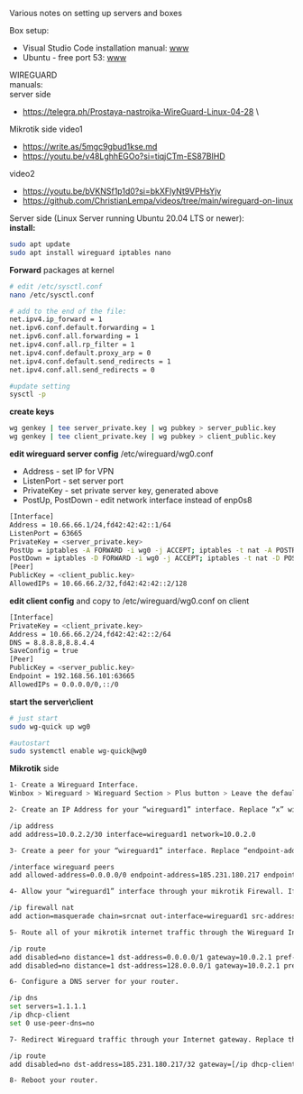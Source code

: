 Various notes on setting up servers and boxes

Box setup:
* Visual Studio Code installation manual: [www](https://learningorbis.com/gcc-gdb-installation-on-windows/)
* Ubuntu - free port 53: [www](https://andreyex.ru/ubuntu/kak-osvobodit-port-53-ispolzuemyj-systemd-resolved-v-ubuntu/)


WIREGUARD \
manuals: \
server side  
- https://telegra.ph/Prostaya-nastrojka-WireGuard-Linux-04-28 \

Mikrotik side 
video1 
- https://write.as/5mgc9gbud1kse.md 
- https://youtu.be/v48LghhEGOo?si=tiqjCTm-ES87BIHD 

video2 
- https://youtu.be/bVKNSf1p1d0?si=bkXFlyNt9VPHsYjv 
- https://github.com/ChristianLempa/videos/tree/main/wireguard-on-linux 

Server side (Linux Server running Ubuntu 20.04 LTS or newer): \
**install:**
```bash
sudo apt update
sudo apt install wireguard iptables nano
```
**Forward** packages at kernel 
```bash
# edit /etc/sysctl.conf
nano /etc/sysctl.conf

# add to the end of the file:
net.ipv4.ip_forward = 1
net.ipv6.conf.default.forwarding = 1
net.ipv6.conf.all.forwarding = 1
net.ipv4.conf.all.rp_filter = 1
net.ipv4.conf.default.proxy_arp = 0
net.ipv4.conf.default.send_redirects = 1
net.ipv4.conf.all.send_redirects = 0

#update setting
sysctl -p
```

**create keys**
```bash
wg genkey | tee server_private.key | wg pubkey > server_public.key
wg genkey | tee client_private.key | wg pubkey > client_public.key
```

**edit wireguard server config** /etc/wireguard/wg0.conf
- Address - set IP for VPN
- ListenPort  - set server port
- PrivateKey  - set private server key, generated above
- PostUp, PostDown - edit network interface instead of enp0s8
```bash
[Interface]
Address = 10.66.66.1/24,fd42:42:42::1/64
ListenPort = 63665
PrivateKey = <server_private.key>
PostUp = iptables -A FORWARD -i wg0 -j ACCEPT; iptables -t nat -A POSTROUTING -o enp0s8 -j MASQUERADE; ip6tables -A FORWARD -i wg0 -j ACCEPT; ip6tables -t nat -A POSTROUTING -o enp0s8 -j MASQUERADE
PostDown = iptables -D FORWARD -i wg0 -j ACCEPT; iptables -t nat -D POSTROUTING -o enp0s8 -j MASQUERADE; ip6tables -D FORWARD -i wg0 -j ACCEPT; ip6tables -t nat -D POSTROUTING -o enp0s8 -j MASQUERADE
[Peer]
PublicKey = <client_public.key>
AllowedIPs = 10.66.66.2/32,fd42:42:42::2/128 
```
**edit client config** and copy to /etc/wireguard/wg0.conf on client
```bash
[Interface]
PrivateKey = <client_private.key>
Address = 10.66.66.2/24,fd42:42:42::2/64
DNS = 8.8.8.8,8.8.4.4
SaveConfig = true
[Peer]
PublicKey = <server_public.key>
Endpoint = 192.168.56.101:63665
AllowedIPs = 0.0.0.0/0,::/0
```
**start the server\client**
```bash
# just start
sudo wg-quick up wg0

#autostart
sudo systemctl enable wg-quick@wg0

```

**Mikrotik** side
```bash
1- Create a Wireguard Interface.
Winbox > Wireguard > Wireguard Section > Plus button > Leave the default “wireguard1” name > Enter your Client Private Key from the configuration file > Click OK.

2- Create an IP Address for your “wireguard1” interface. Replace “x” with the values from your “Address” field in the config file.

/ip address
add address=10.0.2.2/30 interface=wireguard1 network=10.0.2.0

3- Create a peer for your “wireguard1” interface. Replace “endpoint-address”, “endpoint-port” and “public-key” values with the values from your config file.

/interface wireguard peers
add allowed-address=0.0.0.0/0 endpoint-address=185.231.180.217 endpoint-port=38032 interface=wireguard1 persistent-keepalive=25s public-key=“Server Public Key”

4- Allow your “wireguard1” interface through your mikrotik Firewall. If you are not using the default Mikrotik network IP range, replace the “src-address” value with your network range of choice.

/ip firewall nat
add action=masquerade chain=srcnat out-interface=wireguard1 src-address=192.168.88.0/24

5- Route all of your mikrotik internet traffic through the Wireguard Interface. Replace “x” with the values from your “Address” field in the config file.

/ip route
add disabled=no distance=1 dst-address=0.0.0.0/1 gateway=10.0.2.1 pref-src=“” routing-table=main scope=30 suppress-hw-offload=no target-scope=10
add disabled=no distance=1 dst-address=128.0.0.0/1 gateway=10.0.2.1 pref-src=“” routing-table=main scope=30 suppress-hw-offload=no target-scope=10

6- Configure a DNS server for your router.

/ip dns
set servers=1.1.1.1
/ip dhcp-client
set 0 use-peer-dns=no

7- Redirect Wireguard traffic through your Internet gateway. Replace the “x.x.x.x” with your Endpoint Address from your config file.

/ip route
add disabled=no dst-address=185.231.180.217/32 gateway=[/ip dhcp-client get [find interface=ether1] gateway] routing-table=main suppress-hw-offload=no

8- Reboot your router.
```
